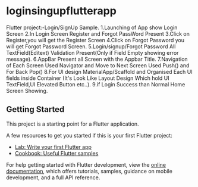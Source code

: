 # loginsingupflutterapp

Flutter project:-Login/SignUp Sample.
1.Launching of App show Login Screen
2.In Login Screen Register and Forgot PassWord Present
3.Click on Register,you will get the Register Screen
4.Click on Forgot Password you will get Forgot Password Screen.
5.Login/signup/Forgot Password All TextField(Editext) Validation Present(Only if Field Empty showing error message).
6.AppBar Present all Screen with the Appbar Title.
7.Navigation of Each Screen Used Navigator and Move to Next Screen Used Push() and For Back Pop()
8.For UI design MaterialApp/Scaffold and Organised Each UI fields inside 
Container (It's Look Like Layout Design Which hold UI TextField,UI Elevated Button etc..).
9.if Login Success than Normal Home Screen Showing. 



## Getting Started

This project is a starting point for a Flutter application.

A few resources to get you started if this is your first Flutter project:

- [Lab: Write your first Flutter app](https://docs.flutter.dev/get-started/codelab)
- [Cookbook: Useful Flutter samples](https://docs.flutter.dev/cookbook)

For help getting started with Flutter development, view the
[online documentation](https://docs.flutter.dev/), which offers tutorials,
samples, guidance on mobile development, and a full API reference.

